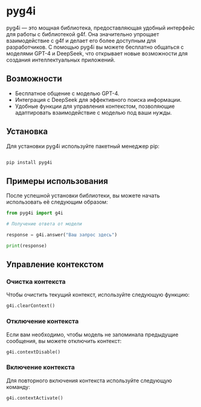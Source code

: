 # pyg4i

pyg4i — это мощная библиотека, предоставляющая удобный интерфейс для работы с библиотекой g4f. Она значительно упрощает взаимодействие с g4f и делает его более доступным для разработчиков. С помощью pyg4i вы можете бесплатно общаться с моделями GPT-4 и DeepSeek, что открывает новые возможности для создания интеллектуальных приложений.

## Возможности

* Бесплатное общение с моделью GPT-4. 
* Интеграция с DeepSeek для эффективного поиска информации. 
* Удобные функции для управления контекстом, позволяющие адаптировать взаимодействие с моделью под ваши нужды.

## Установка

Для установки pyg4i используйте пакетный менеджер pip:

```bash

pip install pyg4i
```

## Примеры использования

После успешной установки библиотеки, вы можете начать использовать её следующим образом:

```python
from pyg4i import g4i

# Получение ответа от модели

response = g4i.answer("Ваш запрос здесь")

print(response)
```

## Управление контекстом
### Очистка контекста

Чтобы очистить текущий контекст, используйте следующую функцию:

```python
g4i.clearContext()
```

### Отключение контекста

Если вам необходимо, чтобы модель не запоминала предыдущие сообщения, вы можете отключить контекст:

```python
g4i.contextDisable()
```

### Включение контекста

Для повторного включения контекста используйте следующую команду:

```python
g4i.contextActivate()
```

